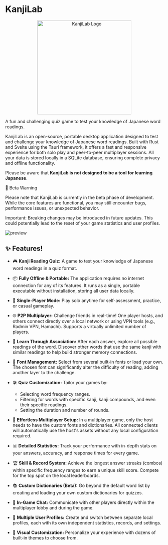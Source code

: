 # KanjiLab

<p align="center">
  <img src="https://github.com/user-attachments/assets/31555931-93b4-4db2-b639-eeded867ec80" alt="KanjiLab Logo" width="300">
</p>

A fun and challenging quiz game to test your knowledge of Japanese word readings.

KanjiLab is an open-source, portable desktop application designed to test and challenge your knowledge of Japanese word readings. Built with Rust and Svelte using the Tauri framework, it offers a fast and responsive experience for both solo play and peer-to-peer multiplayer sessions. All your data is stored locally in a SQLite database, ensuring complete privacy and offline functionality.

Please be aware that **KanjiLab is not designed to be a tool for learning Japanese**.

🚧 Beta Warning

Please note that KanjiLab is currently in the beta phase of development. While the core features are functional, you may still encounter bugs, performance issues, or unexpected behavior.

Important: Breaking changes may be introduced in future updates. This could potentially lead to the reset of your game statistics and user profiles.

![preview](https://github.com/user-attachments/assets/ba2dc923-c6f9-49ea-aecc-d0afda37b6bc)

## ✨ Features!


*   🎮 **Kanji Reading Quiz:** A game to test your knowledge of Japanese word readings in a quiz format.

*   📦 **Fully Offline & Portable:** The application requires no internet connection for any of its features. It runs as a single, portable executable without installation, storing all user data locally.

*   👤 **Single-Player Mode:** Play solo anytime for self-assessment, practice, or casual gameplay.

*   🌐 **P2P Multiplayer:** Challenge friends in real-time! One player hosts, and others connect directly over a local network or using VPN tools (e.g., Radmin VPN, Hamachi). Supports a virtually unlimited number of players.

*   🔗 **Learn Through Association:** After each answer, explore all possible readings of the word. Discover other words that use the same kanji with similar readings to help build stronger memory connections.

*   📝 **Font Management:** Select from several built-in fonts or load your own. The chosen font can significantly alter the difficulty of reading, adding another layer to the challenge.

*   🛠️ **Quiz Customization:** Tailor your games by:
    *   Selecting word frequency ranges.
    *   Filtering for words with specific kanji, kanji compounds, and even their specific readings.
    *   Setting the duration and number of rounds.

*   📡 **Effortless Multiplayer Setup:** In a multiplayer game, only the host needs to have the custom fonts and dictionaries. All connected clients will automatically use the host's assets without any local configuration required.

*   📊 **Detailed Statistics:** Track your performance with in-depth stats on your answers, accuracy, and response times for every game.

*   🏆 **Skill & Record System:** Achieve the longest answer streaks (combos) within specific frequency ranges to earn a unique skill score. Compete for the top spot on the local leaderboards.

*   📚 **Custom Dictionaries (Beta):** Go beyond the default word list by creating and loading your own custom dictionaries for quizzes.

*   💬 **In-Game Chat:** Communicate with other players directly within the multiplayer lobby and during the game.

*   👥 **Multiple User Profiles:** Create and switch between separate local profiles, each with its own independent statistics, records, and settings.

*   🎨 **Visual Customization:** Personalize your experience with dozens of built-in themes to choose from.
